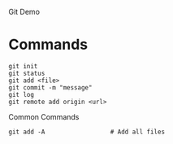 Git Demo

# Commands

```
git init
git status
git add <file>
git commit -m "message"
git log
git remote add origin <url>
```

Common Commands
```
git add -A                  # Add all files
```